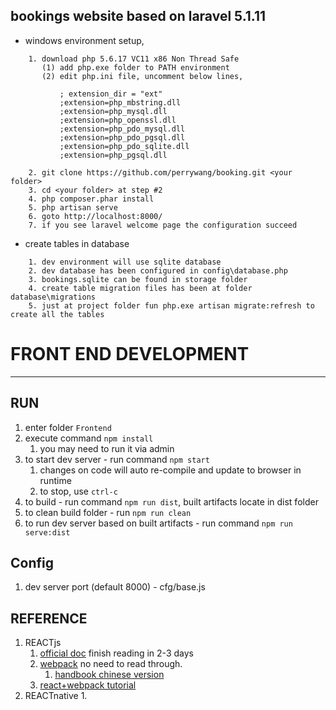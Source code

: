 ## bookings website based on laravel 5.1.11

- windows environment setup,
```
    1. download php 5.6.17 VC11 x86 Non Thread Safe
       (1) add php.exe folder to PATH environment
       (2) edit php.ini file, uncomment below lines,
       
           ; extension_dir = "ext"
           ;extension=php_mbstring.dll
           ;extension=php_mysql.dll
           ;extension=php_openssl.dll
           ;extension=php_pdo_mysql.dll
           ;extension=php_pdo_pgsql.dll
           ;extension=php_pdo_sqlite.dll
           ;extension=php_pgsql.dll
           
    2. git clone https://github.com/perrywang/booking.git <your folder>
    3. cd <your folder> at step #2
    4. php composer.phar install
    5. php artisan serve
    6. goto http://localhost:8000/
    7. if you see laravel welcome page the configuration succeed
```
- create tables in database
```
    1. dev environment will use sqlite database
    2. dev database has been configured in config\database.php
    3. bookings.sqlite can be found in storage folder
    4. create table migration files has been at folder database\migrations
    5. just at project folder fun php.exe artisan migrate:refresh to create all the tables

```


# **FRONT END DEVELOPMENT** #

----------
## RUN ##

1. enter folder `Frontend`
2. execute command `npm install`
	1. you may need to run it via admin
3. to start dev server - run command `npm start`
	1. changes on code will auto re-compile and update to browser in runtime
	2. to stop, use `ctrl-c`
3. to build - run command `npm run dist`, built artifacts locate in dist folder
4. to clean build folder - run `npm run clean`
5. to run dev server based on built artifacts - run command `npm run serve:dist`

## Config ##

1. dev server port (default 8000) - cfg/base.js


## REFERENCE ##

1. REACTjs
	1. [official doc](http://facebook.github.io/react/docs/getting-started.html) finish reading in 2-3 days
	2.  [webpack](http://webpack.github.io/docs/) no need to read through.
		1.  [handbook chinese version](https://fakefish.github.io/react-webpack-cookbook/index.html)
	3.  [react+webpack tutorial](http://survivejs.com/)
4.  REACTnative
	1.  
